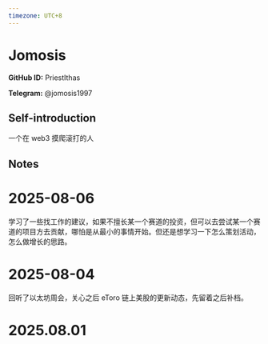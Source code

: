```yaml
---
timezone: UTC+8
---
```


# Jomosis

**GitHub ID:** PriestIthas

**Telegram:** @jomosis1997

## Self-introduction

一个在 web3 摸爬滚打的人

## Notes

<!-- Content_START -->
# 2025-08-06

学习了一些找工作的建议，如果不擅长某一个赛道的投资，但可以去尝试某一个赛道的项目方去贡献，哪怕是从最小的事情开始。但还是想学习一下怎么策划活动，怎么做增长的思路。

# 2025-08-04

回听了以太坊周会，关心之后 eToro 链上美股的更新动态，先留着之后补档。


# 2025.08.01


<!-- Content_END -->
